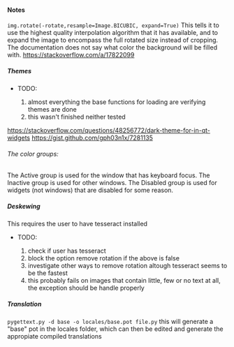 

#### Notes

`img.rotate(-rotate,resample=Image.BICUBIC, expand=True)`
This tells it to use the highest quality interpolation algorithm that it has available,
and to expand the image to encompass the full rotated size instead of cropping.
The documentation does not say what color the background will be filled with.
https://stackoverflow.com/a/17822099

##### Themes

  * TODO:

    1. almost everything the base functions for loading are verifying themes are done
    2. this wasn't finished neither tested

https://stackoverflow.com/questions/48256772/dark-theme-for-in-qt-widgets
https://gist.github.com/gph03n1x/7281135

###### The color groups:

The Active group is used for the window that has keyboard focus.
The Inactive group is used for other windows.
The Disabled group is used for widgets (not windows) that are disabled for some reason.

##### Deskewing

This requires the user to have tesseract installed

 * TODO:

    1. check if user has tesseract
    2. block the option remove rotation if the above is false
    3. investigate other ways to remove rotation altough tesseract seems to be the fastest
    4. this probably fails on images that contain little, few or no text at all, the exception should be handle properly

##### Translation

`pygettext.py -d base -o locales/base.pot file.py`
this will generate a "base" pot in the locales folder, which can then be edited and generate the appropiate compiled translations
